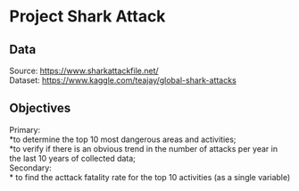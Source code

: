 # Project Shark Attack #

## Data ##
Source: https://www.sharkattackfile.net/ <br />
Dataset: https://www.kaggle.com/teajay/global-shark-attacks <br />

## Objectives
Primary:<br />
*to determine the top 10 most dangerous areas and activities; <br />
*to verify if there is an obvious trend in the number of attacks per year in the last 10 years of collected data; <br />
Secondary: <br />
    * to find the acttack fatality rate for the top 10 activities (as a single variable)



